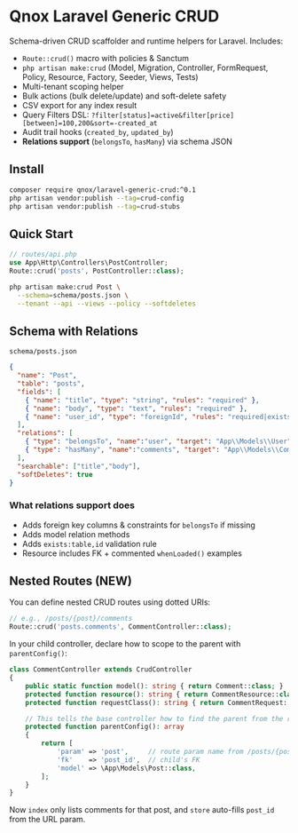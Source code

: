 # Qnox Laravel Generic CRUD

Schema-driven CRUD scaffolder and runtime helpers for Laravel. Includes:
- `Route::crud()` macro with policies & Sanctum
- `php artisan make:crud` (Model, Migration, Controller, FormRequest, Policy, Resource, Factory, Seeder, Views, Tests)
- Multi-tenant scoping helper
- Bulk actions (bulk delete/update) and soft-delete safety
- CSV export for any index result
- Query Filters DSL: `?filter[status]=active&filter[price][between]=100,200&sort=-created_at`
- Audit trail hooks (`created_by`, `updated_by`)
- **Relations support** (`belongsTo`, `hasMany`) via schema JSON

## Install
```bash
composer require qnox/laravel-generic-crud:^0.1
php artisan vendor:publish --tag=crud-config
php artisan vendor:publish --tag=crud-stubs
```

## Quick Start
```php
// routes/api.php
use App\Http\Controllers\PostController;
Route::crud('posts', PostController::class);
```

```bash
php artisan make:crud Post \
  --schema=schema/posts.json \
  --tenant --api --views --policy --softdeletes
```

## Schema with Relations
`schema/posts.json`
```json
{
  "name": "Post",
  "table": "posts",
  "fields": [
    { "name": "title", "type": "string", "rules": "required" },
    { "name": "body", "type": "text", "rules": "required" },
    { "name": "user_id", "type": "foreignId", "rules": "required|exists:users,id" }
  ],
  "relations": [
    { "type": "belongsTo", "name":"user", "target": "App\\Models\\User", "field": "user_id", "table":"users", "onDelete":"cascade" },
    { "type": "hasMany", "name":"comments", "target": "App\\Models\\Comment", "foreign_key":"post_id" }
  ],
  "searchable": ["title","body"],
  "softDeletes": true
}
```

### What relations support does
- Adds foreign key columns & constraints for `belongsTo` if missing
- Adds model relation methods
- Adds `exists:table,id` validation rule
- Resource includes FK + commented `whenLoaded()` examples


## Nested Routes (NEW)
You can define nested CRUD routes using dotted URIs:
```php
// e.g., /posts/{post}/comments
Route::crud('posts.comments', CommentController::class);
```

In your child controller, declare how to scope to the parent with `parentConfig()`:
```php
class CommentController extends CrudController
{
    public static function model(): string { return Comment::class; }
    protected function resource(): string { return CommentResource::class; }
    protected function requestClass(): string { return CommentRequest::class; }

    // This tells the base controller how to find the parent from the route
    protected function parentConfig(): array
    {
        return [
            'param' => 'post',     // route param name from /posts/{post}
            'fk'    => 'post_id',  // child's FK
            'model' => \App\Models\Post::class,
        ];
    }
}
```
Now `index` only lists comments for that post, and `store` auto-fills `post_id` from the URL param.
